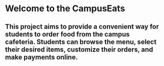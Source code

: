 # Welcome to the CampusEats

##  This project aims to provide a convenient way for students to order food from the campus cafeteria. Students can browse the menu, select their desired items, customize their orders, and make payments online. 
